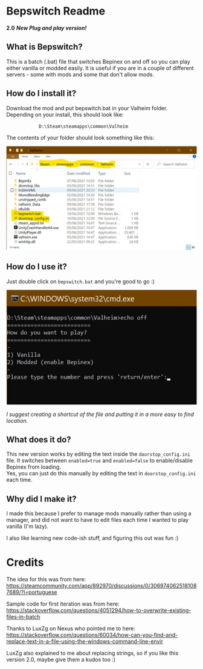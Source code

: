 # Bepswitch Readme

**2.0** ***New Plug and play version!***  

## What is Bepswitch?

This is a batch (.bat) file that switches Bepinex on and off so you can play either vanilla or modded easily. It is useful if you are in a couple of different servers - some with mods and some that don't allow mods.  

## How do I install it?

Download the mod and put bepswitch.bat in your Valheim folder.  
Depending on your install, this should look like:

                D:\Steam\steamapps\common\Valheim

The contents of your folder should look something like this:

![Screenshot of Valheim folder](valheim-folder.jpg)

## How do I use it?

Just double click on `bepswitch.bat` and you're good to go :)

![Screenshot of batch file running](screenshot-batch.jpg)

*I suggest creating a shortcut of the file and putting it in a more easy to find location.*

## What does it do?

This new version works by editing the text inside the `doorstop_config.ini` file.
It switches between `enabled=true` and `enabled=false` to enable/disable Bepinex from loading.  
Yes, you can just do this manually by editing the text in `doorstop_config.ini` each time.

## Why did I make it?

I made this because I prefer to manage mods manually rather than using a manager, and did not want to have to edit files each time I wanted to play vanilla (I'm lazy).  

I also like learning new code-ish stuff, and figuring this out was fun :)

# Credits

The idea for this was from here:
https://steamcommunity.com/app/892970/discussions/0/3069740625181087689/?l=portuguese

Sample code for first iteration was from here:
https://stackoverflow.com/questions/4051294/how-to-overwrite-existing-files-in-batch

Thanks to LuxZg on Nexus who pointed me to here: https://stackoverflow.com/questions/60034/how-can-you-find-and-replace-text-in-a-file-using-the-windows-command-line-envir

LuxZg also explained to me about replacing strings, so if you like this version 2.0, maybe give them a kudos too :)
